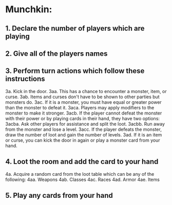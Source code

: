 # Munchkin:

## 1. Declare the number of players which are playing

## 2. Give all of the players names

## 3. Perform turn actions which follow these instructions
3a. Kick in the door.
3aa. This has a chance to encounter a monster, item, or curse.
3ab. Items and curses don't have to be shown to other parties but monsters do.
3ac. If it is a monster, you must have equal or greater power than the monster to defeat it.
3aca. Players may apply modifiers to the monster to make it stronger.
3acb. If the player cannot defeat the monster with their power or by playing cards in their hand, they have two options:
3acba. Ask other players for assistance and split the loot.
3acbb. Run away from the monster and lose a level.
3acc. If the player defeats the monster, draw the number of loot and gain the number of levels.
3ad. If it is an item or curse, you can kick the door in again or play a monster card from your hand.

## 4. Loot the room and add the card to your hand
4a. Acquire a random card from the loot table which can be any of the following:
4aa. Weapons
4ab. Classes
4ac. Races
4ad. Armor
4ae. Items

## 5. Play any cards from your hand

